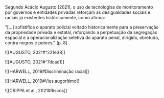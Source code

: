 Segundo Acácio Augusto (2021), o uso de tecnologias de monitoramento por governos e entidades privadas reforçam as desigualdades sociais e raciais já existentes históricamente, como afirma:

"[...] sofistifica o aparato policial voltado historicamente para a  preservação da propriedade privada e estatal,  reforçando a perpetuação da segregação  
espacial e a operacionalização seletiva do  aparato penal, dirigido, obretudo, contra negros e pobres." (p. 8)



![[AUGUSTO, 2021#^221e38]]

![[AUGUSTO, 2021#^7dcac1]]

![[HARWELL, 2019#Discriminação racial]]

![[HARWELL, 2019#Vies augorítimo]]


![[CRIPPA et al., 2021#Riscos]]